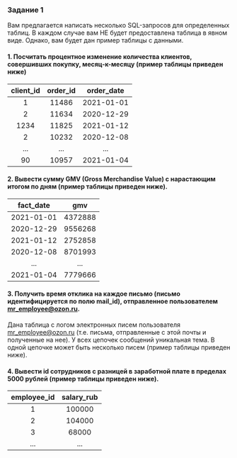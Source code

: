 ### Задание 1
Вам предлагается написать несколько SQL-запросов для определенных таблиц. В каждом случае вам НЕ будет предоставлена таблица в явном виде. Однако, вам будет дан пример таблицы с данными.

#### 1. Посчитать процентное изменение количества клиентов, совершивших покупку, месяц-к-месяцу (пример таблицы приведен ниже)

| client_id | order_id | order_date  |
| :-------: | :-------: | :------------: |
| 1           | 11486    | 2021-01-01 |
| 2           | 11634    | 2020-12-29 |
| 1234     | 11825     | 2021-01-12 |
| 2           | 10232    | 2020-12-08 |
| ...          | ...          | ...               |
| 90         | 10957     | 2021-01-04 |

#### 2. Вывести сумму GMV (Gross Merchandise Value) с нарастающим итогом по дням (пример таблицы приведен ниже).


| fact_date |     gmv       |
| :-------:   | :-------: |
| 2021-01-01 | 4372888 |
| 2020-12-29 |      9556268 |
| 2021-01-12 |      2752858 |
| 2020-12-08 |      8701993 |
| ...               |     ... |
| 2021-01-04 |      7779666 |

#### 3. Получить время отклика на каждое письмо (письмо идентифицируется по полю mail_id), отправленное пользователем mr_employee@ozon.ru.

Дана таблица с логом электронных писем пользователя mr_employee@ozon.ru (т.е. письма, отправленные с этой почты и полученные на нее). У всех цепочек сообщений уникальная тема. В одной цепочке может быть несколько писем (пример таблицы приведен ниже).


#### 4. Вывести id сотрудников с разницей в заработной плате в пределах 5000 рублей (пример таблицы приведен ниже).

| employee_id |    salary_rub |
| :-------:   | :-------: |
| 1                 |        100000 |
| 2                 |        104000 |
| 3                 |          68000 |
| ...               |                ... |
